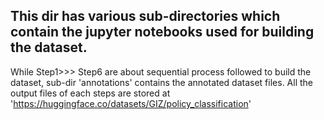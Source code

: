 ## This dir has various sub-directories which contain the jupyter notebooks used for building the dataset.
While Step1>>> Step6 are about sequential process followed to build the dataset, sub-dir 'annotations' contains the annotated dataset files.
All the output files of each steps are stored at 'https://huggingface.co/datasets/GIZ/policy_classification'
